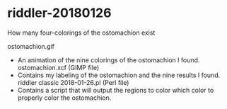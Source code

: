 # riddler-20180126
How many four-colorings of the ostomachion exist

ostomachion.gif 
* An animation of the nine colorings of the ostomachion I found.
ostomachion.xcf (GIMP file) 
* Contains my labeling of the ostomachion and the nine results I found.
riddler classic 2018-01-26.pl (Perl file)
* Contains a script that will output the regions to color which color to properly color the ostomachion.
